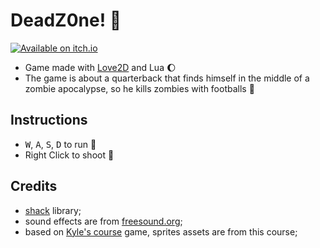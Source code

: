 # DeadZ0ne! :football:

[![Available on itch.io](http://jessemillar.github.io/available-on-itchio-badge/badge-bw.png)](https://paulopacitti.itch.io/deadz0ne)

- Game made with [Love2D](https://love2d.org/) and Lua :moon:
- The game is about a quarterback that finds himself in the middle of a zombie apocalypse, so he kills zombies with footballs :football:

## Instructions
- <kbd>W</kbd>, <kbd>A</kbd>, <kbd>S</kbd>, <kbd>D</kbd> to run :runner:
- Right Click to shoot :football:

## Credits
- [shack​](https://github.com/Ulydev/shack) library;
- sound effects are from [freesound.org](https://freesound.org/);
- based on [Kyle's course](https://www.udemy.com/course/lua-love/) game, sprites assets are from this course;